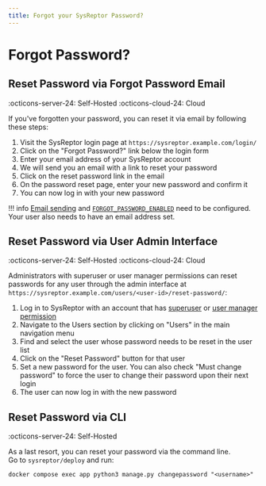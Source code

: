 ```yaml
---
title: Forgot your SysReptor Password?
---
```


# Forgot Password?

## Reset Password via Forgot Password Email
:octicons-server-24: Self-Hosted :octicons-cloud-24: Cloud

If you've forgotten your password, you can reset it via email by following these steps:

1. Visit the SysReptor login page at `https://sysreptor.example.com/login/`
2. Click on the "Forgot Password?" link below the login form
3. Enter your email address of your SysReptor account
4. We will send you an email with a link to reset your password
5. Click on the reset password link in the email
6. On the password reset page, enter your new password and confirm it
7. You can now log in with your new password

!!! info
    [Email sending](../setup/configuration.md#emails) and [`FORGOT_PASSWORD_ENABLED`](../setup/configuration.md#local-user-authentication) need to be configured.
    Your user also needs to have an email address set.



## Reset Password via User Admin Interface
:octicons-server-24: Self-Hosted :octicons-cloud-24: Cloud

Administrators with superuser or user manager permissions can reset passwords for any user through the admin interface at `https://sysreptor.example.com/users/<user-id>/reset-password/`:

1. Log in to SysReptor with an account that has [superuser](./user-permissions.md#superuser) or [user manager permission](./user-permissions.md#user-manager)
2. Navigate to the Users section by clicking on "Users" in the main navigation menu
3. Find and select the user whose password needs to be reset in the user list
4. Click on the "Reset Password" button for that user
5. Set a new password for the user. You can also check "Must change password" to force the user to change their password upon their next login
6. The user can now log in with the new password



## Reset Password via CLI 
:octicons-server-24: Self-Hosted

As a last resort, you can reset your password via the command line.  
Go to `sysreptor/deploy` and run:

```shell
docker compose exec app python3 manage.py changepassword "<username>"
```
